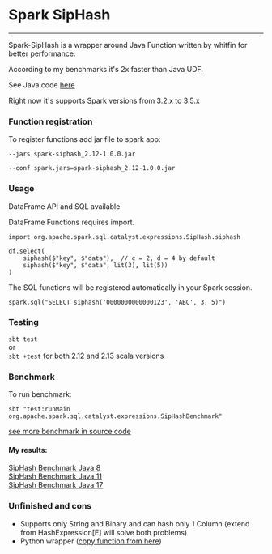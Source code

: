 # Spark SipHash

---
Spark-SipHash is a wrapper around Java Function written by whitfin for better performance.

According to my benchmarks it's 2x faster than Java UDF.

See Java code [here](https://github.com/whitfin/siphash-java) 

Right now it's supports Spark versions from 3.2.x to 3.5.x 


### Function registration
To register functions add jar file to spark app:

`--jars spark-siphash_2.12-1.0.0.jar`

`--conf spark.jars=spark-siphash_2.12-1.0.0.jar`

### Usage
DataFrame API and SQL available

DataFrame Functions requires import.
```
import org.apache.spark.sql.catalyst.expressions.SipHash.siphash

df.select(
    siphash($"key", $"data"),  // c = 2, d = 4 by default
    siphash($"key", $"data", lit(3), lit(5))
)
```

The SQL functions will be registered automatically in your Spark session.
```
spark.sql("SELECT siphash('0000000000000123', 'ABC', 3, 5)")
```

### Testing
```sbt test``` \
or \
```sbt +test``` for both 2.12 and 2.13 scala versions

### Benchmark
To run benchmark:

```sbt "test:runMain org.apache.spark.sql.catalyst.expressions.SipHashBenchmark"```

[see more benchmark in source code ](src/test/scala/org/apache/spark/sql/catalyst/expressions/SipHashBenchmark.scala)

#### My results:

[SipHash Benchmark Java 8](benchmarks/SipHashBenchmark-results.txt)\
[SipHash Benchmark Java 11](benchmarks/SipHashBenchmark-jdk11-results.txt)\
[SipHash Benchmark Java 17](benchmarks/SipHashBenchmark-jdk17-results.txt)



### Unfinished and cons
- Supports only String and Binary and can hash only 1 Column 
(extend from HashExpression\[E] will solve both problems)
- Python wrapper ([copy function from here](python/siphash.py))
